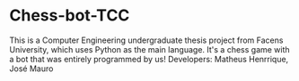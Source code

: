 # Chess-bot-TCC
 This is a Computer Engineering undergraduate thesis project from Facens University, which uses Python as the main language. It's a chess game with a bot that was entirely programmed by us! Developers: Matheus Henrrique, José Mauro
